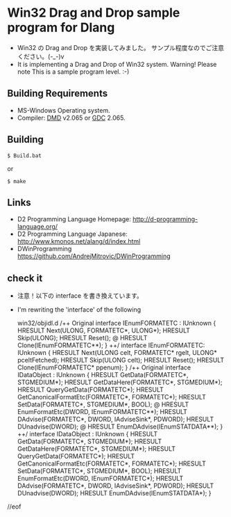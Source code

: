# Win32 Drag and Drop sample program for Dlang
- Win32 の Drag and Drop を実装してみました。
サンプル程度なのでご注意ください。(-_-)v 
- It is implementing a Drag and Drop of Win32 system.
Warning! Please note This is a sample program level. :-)

## Building Requirements
- MS-Windows Operating system.
- Compiler: [DMD] v2.065 or [GDC] 2.065.

[DMD]: http://dlang.org/download.html
[GDC]: http://gdcproject.org/downloads/

## Building

    $ Build.bat

or

    $ make


## Links
- D2 Programming Language Homepage: http://d-programming-language.org/
- D2 Programming Language Japanese: http://www.kmonos.net/alang/d/index.html
- DWinProgramming https://github.com/AndrejMitrovic/DWinProgramming

## check it
- 注意！以下の interface を書き換えています。
- I'm rewriting the 'interface' of the following


    win32/objidl.d
    /++ Original
    interface IEnumFORMATETC : IUnknown {
	  HRESULT Next(ULONG, FORMATETC*, ULONG*);
	  HRESULT Skip(ULONG);
	  HRESULT Reset();
    @ HRESULT Clone(IEnumFORMATETC**);
    }
    ++/
    interface IEnumFORMATETC: IUnknown {
	  HRESULT Next(ULONG celt, FORMATETC* rgelt, ULONG* pceltFetched);
	  HRESULT Skip(ULONG celt);
	  HRESULT Reset();
	  HRESULT Clone(IEnumFORMATETC* ppenum);
    }
    /++ Original
    interface IDataObject : IUnknown {
	  HRESULT GetData(FORMATETC*, STGMEDIUM*);
	  HRESULT GetDataHere(FORMATETC*, STGMEDIUM*);
	  HRESULT QueryGetData(FORMATETC*);
	  HRESULT GetCanonicalFormatEtc(FORMATETC*, FORMATETC*);
	  HRESULT SetData(FORMATETC*, STGMEDIUM*, BOOL);
    @ HRESULT EnumFormatEtc(DWORD, IEnumFORMATETC**);
	  HRESULT DAdvise(FORMATETC*, DWORD, IAdviseSink*, PDWORD);
	  HRESULT DUnadvise(DWORD);
    @ HRESULT EnumDAdvise(IEnumSTATDATA**);
    }
    ++/
    interface IDataObject : IUnknown {
	  HRESULT GetData(FORMATETC*, STGMEDIUM*);
	  HRESULT GetDataHere(FORMATETC*, STGMEDIUM*);
	  HRESULT QueryGetData(FORMATETC*);
	  HRESULT GetCanonicalFormatEtc(FORMATETC*, FORMATETC*);
	  HRESULT SetData(FORMATETC*, STGMEDIUM*, BOOL);
	  HRESULT EnumFormatEtc(DWORD, IEnumFORMATETC*);
	  HRESULT DAdvise(FORMATETC*, DWORD, IAdviseSink*, PDWORD);
	  HRESULT DUnadvise(DWORD);
	  HRESULT EnumDAdvise(IEnumSTATDATA*);
    }

//eof
